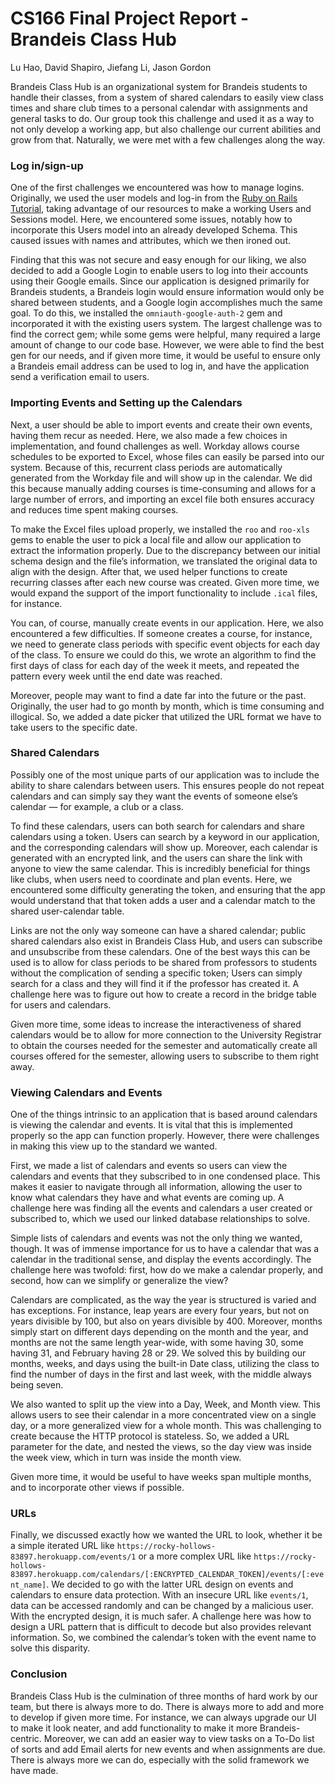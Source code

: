 # CS166 Final Project Report - Brandeis Class Hub
Lu Hao, David Shapiro, Jiefang Li, Jason Gordon

Brandeis Class Hub is an organizational system for Brandeis students to handle their classes, from a system of shared calendars to easily view class times and share club times to a personal calendar with assignments and general tasks to do.
Our group took this challenge and used it as a way to not only develop a working app, but also challenge our current abilities and grow from that. Naturally, we were met with a few challenges along the way. 

### Log in/sign-up
One of the first challenges we encountered was how to manage logins. Originally, we used the user models and log-in from the [Ruby on Rails Tutorial](https://www.learnenough.com/course/ruby_on_rails_tutorial_7th_edition/modeling_users), taking advantage of our resources to make a working Users and Sessions model. Here, we encountered some issues, notably how to incorporate this Users model into an already developed Schema. This caused issues with names and attributes, which we then ironed out.

Finding that this was not secure and easy enough for our liking, we also decided to add a Google Login to enable users to log into their accounts using their Google emails. Since our application is designed primarily for Brandeis students, a Brandeis login would ensure information would only be shared between students, and a Google login accomplishes much the same goal. To do this, we installed the `omniauth-google-auth-2` gem and incorporated it with the existing users system. The largest challenge was to find the correct gem; while some gems were helpful, many required a large amount of change to our code base. However, we were able to find the best gen for our needs, and if given more time, it would be useful to ensure only a Brandeis email address can be used to log in, and have the application send a verification email to users.

### Importing Events and Setting up the Calendars
Next, a user should be able to import events and create their own events, having them recur as needed. Here, we also made a few choices in implementation, and found challenges as well.
Workday allows course schedules to be exported to Excel, whose files can easily be parsed into our system. Because of this, recurrent class periods are automatically generated from the Workday file and will show up in the calendar. We did this because manually adding courses is time-consuming and allows for a large number of errors, and importing an excel file both ensures accuracy and reduces time spent making courses.

To make the Excel files upload properly, we installed the `roo` and `roo-xls` gems to enable the user to pick a local file and allow our application to extract the information properly. Due to the discrepancy  between our initial schema design and the file’s information, we translated the original data to align with the design. After that, we used helper functions to create recurring classes after each new course was created. Given more time, we would expand the support of  the import functionality to include `.ical` files, for instance.

You can, of course, manually create events in our application. Here, we also encountered a few difficulties.
If someone creates a course, for instance, we need to generate class periods with specific event objects for each day of the class. To ensure we could do this, we wrote an algorithm to find the first days of class for each day of the week it meets, and repeated the pattern every week until the end date was reached.

Moreover, people may want to find a date far into the future or the past. Originally, the user had to go month by month, which is time consuming and illogical. So, we added a date picker that utilized the URL format we have to take users to the specific date.

### Shared Calendars
Possibly one of the most unique parts of our application was to include the ability to share calendars between users. This ensures people do not repeat calendars and can simply say they want the events of someone else’s calendar — for example, a club or a class.

To find these calendars, users can both search for calendars and share calendars using a token. Users can search by a keyword in our application, and the corresponding calendars will show up. Moreover, each calendar is generated with an encrypted link, and the users can share the link with anyone to view the same calendar. This is incredibly beneficial for things like clubs, when users need to coordinate and plan events. Here, we encountered some difficulty generating the token, and ensuring that the app would understand that that token adds a user and a calendar match to the shared user-calendar table.

Links are not the only way someone can have a shared calendar; public shared calendars also exist in Brandeis Class Hub, and users can subscribe and unsubscribe from these calendars. One of the best ways this can be used is to allow for class periods to be shared from professors to students without the complication of sending a specific token; Users can simply search for a class and they will find it if the professor has created it. A challenge here was to figure out how to create a record in the bridge table for users and calendars.

Given more time, some ideas to increase the interactiveness of shared calendars would be to allow for more connection to the University Registrar to obtain the courses needed for the semester and automatically create all courses offered for the semester, allowing users to subscribe to them right away.

### Viewing Calendars and Events
One of the things intrinsic to an application that is based around calendars is viewing the calendar and events. It is vital that this is implemented properly so the app can function properly. However, there were challenges in making this view up to the standard we wanted.

First, we made a list of calendars and events so users can view the calendars and events that they subscribed to in one condensed place. This makes it easier to navigate through all information, allowing the user to know what calendars they have and what events are coming up. A challenge here was finding all the events and calendars a user created or subscribed to, which we used our linked database relationships to solve.

Simple lists of calendars and events was not the only thing we wanted, though. It was of immense importance for us to have a calendar that was a calendar in the traditional sense, and display the events accordingly. The challenge here was twofold: first, how do we make a calendar properly, and second, how can we simplify or generalize the view?

Calendars are complicated, as the way the year is structured is varied and has exceptions. For instance, leap years are every four years, but not on years divisible by 100, but also on years divisible by 400. Moreover, months simply start on different days depending on the month and the year, and months are not the same length year-wide, with some having 30, some having 31, and February having 28 or 29. We solved this by building our months, weeks, and days using the built-in Date class, utilizing the class to find the number of days in the first and last week, with the middle always being seven.

We also wanted to split up the view into a Day, Week, and Month view. This allows users to see their calendar in a more concentrated view on a single day, or a more generalized view for a whole month. This was challenging to create because the HTTP protocol is stateless. So, we added a URL parameter for the date, and nested the views, so the day view was inside the week view, which in turn was inside the month view.

Given more time, it would be useful to have weeks span multiple months, and to incorporate other views if possible.

### URLs
Finally, we discussed exactly how we wanted the URL to look, whether it be a simple iterated URL like `https://rocky-hollows-83897.herokuapp.com/events/1` or a more complex URL like `https://rocky-hollows-83897.herokuapp.com/calendars/[:ENCRYPTED_CALENDAR_TOKEN]/events/[:event_name]`. We decided to go with the latter URL design on events and calendars to ensure data protection. With an insecure URL like `events/1`, data can be accessed randomly and can be changed by a malicious user. With the encrypted design, it is much safer. A challenge here was how to design a URL pattern that is difficult to decode but also provides relevant information. So, we combined the calendar’s token with the event name to solve this disparity.

### Conclusion
Brandeis Class Hub is the culmination of three months of hard work by our team, but there is always more to do. There is always more to add and more to develop if given more time. For instance, we can always upgrade our UI to make it look neater, and add functionality to make it more Brandeis-centric. Moreover, we can add an easier way to view tasks on a To-Do list of sorts and add Email alerts for new events and when assignments are due. There is always more we can do, especially with the solid framework we have made.
